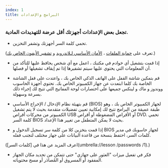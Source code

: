 ```yaml
---
index: 1
title: البرامج والإعدادات
---
```

### تجعل بعض الإعدادات أجهزتك أقل عرضة للتهديدات المادية.

- تحمي كلمة السر أجهزتك وتشفر التخزين.

(تعرف على [حماية الملفات](umbrella://information/protecting-files) ، [الأمان الأساسي لـلاندرويد](umbrella://tools/other/s_android.md) و [تشفير الأيفون الخاص بك](umbrella://tools/encryption/s_encrypt-your-iphone.md).)

- إذا قمت بتشغيل أي خوادم في مكتبك ، اعمل مع أي شخص يحافظ عليها للتأكد من أن المعلومات التي يحتوي عليها سيتم تشفيرها إذا تم إيقاف تشغيلها أو فصلها.

- قم بتمكين شاشة القفل على الهاتف الذكي الخاص بك ، واعتدت على قفل الشاشة الخاصة بك كلما ابتعدت عن جهاز الكمبيوتر الخاص بك. تحتوي أجهزة الحاسوب ووندوز و ماك و لينكس جميعها على اختصارات لوحة المفاتيح التي تتيح لك إجراء ذلك بسرعة وسهولة.

- قم بتهيئة نظام الإدخال / الإخراج الأساسي (BIOS) لجهاز الكمبيوتر الخاص بك ، وهو طبقة عميقة من البرامج تتيح لك إمكانية تعيين تفضيلات متقدمة بحيث لا يتم تشغيل الكمبيوتر من محركات أقراص USB أو الأقراص المضغوطة أو أقراص DVD. تحمي كلمة السر BIOS بحيث لا يمكن المتطفل من تغيير هذا الإعداد.

- إذا قمت بتخزين كلا من كلمة سر تسجيل الدخول و BIOS لجهاز حاسوبك في مدير كلمات السر، احتفظ بنسخة من قاعدة البيانات على جهاز مختلف لتجنب قفله.

(اعرف المزيد عن هذا في [كلمات السر](umbrella://lesson /passwords /1).)

- فكر في تفعيل ميزات "العثور على جهازي" حتى تتمكن من تحديد مكان الجهاز المفقود أو المسروق أو المُصادَر أو مسح محتوياته.